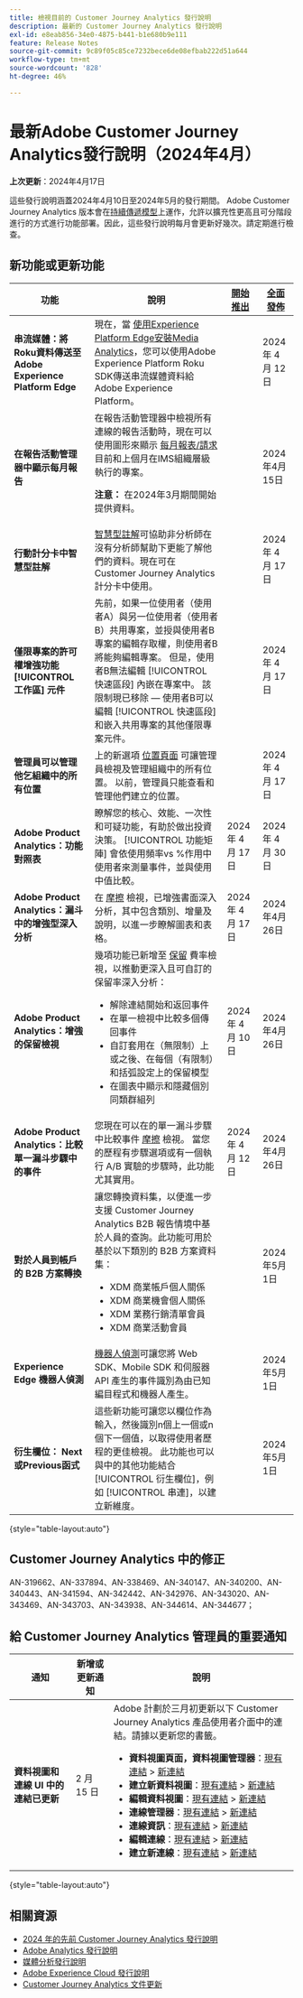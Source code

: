 ```yaml
---
title: 檢視目前的 Customer Journey Analytics 發行說明
description: 最新的 Customer Journey Analytics 發行說明
exl-id: e8eab856-34e0-4875-b441-b1e680b9e111
feature: Release Notes
source-git-commit: 9c89f05c85ce7232bece6de08efbab222d51a644
workflow-type: tm+mt
source-wordcount: '828'
ht-degree: 46%

---
```


# 最新Adobe Customer Journey Analytics發行說明（2024年4月）

**上次更新**：2024年4月17日

這些發行說明涵蓋2024年4月10日至2024年5月的發行期間。 Adobe Customer Journey Analytics 版本會在[持續傳遞模型](releases.md)上運作，允許以擴充性更高且可分階段進行的方式進行功能部署。因此，這些發行說明每月會更新好幾次。請定期進行檢查。

## 新功能或更新功能

| 功能 | 說明 | [開始推出](releases.md) | [全面發佈](releases.md) |
| ----------- | ---------- | ------- | ---- |
| **串流媒體：將Roku資料傳送至Adobe Experience Platform Edge** | 現在，當 [使用Experience Platform Edge安裝Media Analytics](https://experienceleague.adobe.com/en/docs/media-analytics/using/implementation/edge-recommended/media-edge-sdk/implementation-edge)，您可以使用Adobe Experience Platform Roku SDK傳送串流媒體資料給Adobe Experience Platform。 |  | 2024 年 4 月 12 日 |
| **在報告活動管理器中顯示每月報告** | 在報告活動管理器中檢視所有連線的報告活動時，現在可以使用圖形來顯示 [每月報表/請求](https://experienceleague.adobe.com/en/docs/analytics-platform/using/reporting-activity-manager/reporting-activity#view-all-report-suites) 目前和上個月在IMS組織層級執行的專案。<p>**注意：** 在2024年3月期間開始提供資料。 | | 2024年4月15日 |
| **行動計分卡中智慧型註解** | [智慧型註解](https://experienceleague.adobe.com/en/docs/analytics-platform/using/cja-dashboards/manage-scorecard#captions)可協助非分析師在沒有分析師幫助下更能了解他們的資料。現在可在 Customer Journey Analytics 計分卡中使用。 |  | 2024 年 4 月 17 日 |
| **僅限專案的許可權增強功能 [!UICONTROL 工作區] 元件** | 先前，如果一位使用者（使用者A）與另一位使用者（使用者B）共用專案，並授與使用者B專案的編輯存取權，則使用者B將能夠編輯專案。 但是，使用者B無法編輯 [!UICONTROL 快速區段] 內嵌在專案中。 該限制現已移除 — 使用者B可以編輯 [!UICONTROL 快速區段] 和嵌入共用專案的其他僅限專案元件。 |  | 2024 年 4 月 17 日 |
| **管理員可以管理他乞組織中的所有位置** | 上的新選項 [位置頁面](https://experienceleague.adobe.com/en/docs/analytics/components/locations/locations-manager) 可讓管理員檢視及管理組織中的所有位置。 以前，管理員只能查看和管理他們建立的位置。 |  | 2024 年 4 月 17 日 |
| **Adobe Product Analytics：功能對照表** | 瞭解您的核心、效能、一次性和可疑功能，有助於做出投資決策。 [!UICONTROL 功能矩陣] 會依使用頻率vs %作用中使用者來測量事件，並與使用中值比較。 | 2024 年 4 月 17 日 | 2024 年 4 月 30 日 |
| **Adobe Product Analytics：漏斗中的增強型深入分析** | 在 [摩擦](https://experienceleague.adobe.com/en/docs/analytics-platform/using/guided-analysis/funnel/friction) 檢視，已增強書面深入分析，其中包含類別、增量及說明，以進一步瞭解圖表和表格。 | 2024 年 4 月 17 日 | 2024年4月26日 |
| **Adobe Product Analytics：增強的保留檢視** | 幾項功能已新增至 [保留](https://experienceleague.adobe.com/en/docs/analytics-platform/using/guided-analysis/retention/retention-rates) 費率檢視，以推動更深入且可自訂的保留率深入分析：<ul><li>解除連結開始和返回事件</li><li>在單一檢視中比較多個傳回事件</li><li>自訂套用在（無限制）上或之後、在每個（有限制）和括弧設定上的保留模型</li><li>在圖表中顯示和隱藏個別同類群組列</li></ul> | 2024 年 4 月 10 日 | 2024年4月26日 |
| **Adobe Product Analytics：比較單一漏斗步驟中的事件** | 您現在可以在的單一漏斗步驟中比較事件 [摩擦](https://experienceleague.adobe.com/en/docs/analytics-platform/using/guided-analysis/funnel/friction) 檢視。 當您的歷程有步驟選項或有一個執行 A/B 實驗的步驟時，此功能尤其實用。 | 2024 年 4 月 12 日 | 2024年4月26日 |
| **對於人員到帳戶的 B2B 方案轉換** | 讓您轉換資料集，以便進一步支援 Customer Journey Analytics B2B 報告情境中基於人員的查詢。此功能可用於基於以下類別的 B2B 方案資料集：<ul><li>XDM 商業帳戶個人關係</li><li>XDM 商業機會個人關係</li><li>XDM 業務行銷清單會員</li><li>XDM 商業活動會員</li></ul> | | 2024年5月1日 |
| **Experience Edge 機器人偵測** | [機器人偵測](https://experienceleague.adobe.com/docs/experience-platform/datastreams/bot-detection.html?lang=zh-Hant)可讓您將 Web SDK、Mobile SDK 和伺服器 API 產生的事件識別為由已知編目程式和機器人產生。 | | 2024年5月1日 |
| **衍生欄位： Next或Previous函式** | 這些新功能可讓您以欄位作為輸入，然後識別n個上一個或n個下一個值，以取得使用者歷程的更佳檢視。 此功能也可以與中的其他功能結合 [!UICONTROL 衍生欄位]，例如 [!UICONTROL 串連]，以建立新維度。 |  | 2024年5月1日 |

{style="table-layout:auto"}

## Customer Journey Analytics 中的修正

AN-319662、AN-337894、AN-338469、AN-340147、AN-340200、AN-340443、AN-341594、AN-342442、AN-342976、AN-343020、AN-343469、AN-343703、AN-343938、AN-344614、AN-344677；

## 給 Customer Journey Analytics 管理員的重要通知

| 通知 | 新增或更新通知 | 說明 |
| --- | --- | --- |
| **資料視圖和連線 UI 中的連結已更新** | 2 月 15 日 | Adobe 計劃於三月初更新以下 Customer Journey Analytics 產品使用者介面中的連結。請據以更新您的書籤。<ul><li>**資料視圖頁面，資料視圖管理器**：[現有連結](https://experience.adobe.com/#/@aresstagevalidationco/platform/analytics/#/dataViewsCJA/manager) > [新連結](https://experience.adobe.com/#/@org/platform/analytics/#/apps/data-management/data-views)</li><li>**建立新資料視圖**：[現有連結](https://experience.adobe.com/#/@aresstagevalidationco/platform/analytics/#/dataViewsCJA/new) > [新連結](https://experience.adobe.com/#/@org/platform/analytics/#/apps/data-management/data-views/new)</li><li>**編輯資料視圖**：[現有連結](https://experience.adobe.com/#/@aresstagevalidationco/platform/analytics/#/dataViewsCJA/edit/dv_65b9f6eba2c6554743236e88) > [新連結](https://experience.adobe.com/#/@aresemeavalidationco/platform/analytics/#/apps/data-management/data-views/dv_62fde2e158324f2803c9e5d6/edit)</li><li>**連線管理器**：[現有連結](https://experience.adobe.com/#/@aresstagevalidationco/platform/analytics/#/connections2/manager) > [新連結](https://experience.adobe.com/#/@org/platform/analytics/#/apps/data-management/connections)</li><li>**連線資訊**：[現有連結](https://experience.adobe.com/#/@aresstagevalidationco/platform/analytics/#/connections2/view/dg_66749c92-784b-45bb-b114-e9e8377a2fc1) > [新連結](https://experience.adobe.com/#/@org/platform/analytics/#/apps/data-management/connections/dg_a2b297a6-9220-440d-a403-ee8fbf627cd8)</li><li>**編輯連線**：[現有連結](https://experience.adobe.com/#/@aresstagevalidationco/platform/analytics/#/connections2/edit/dg_66749c92-784b-45bb-b114-e9e8377a2fc1) > [新連結](https://experience.adobe.com/#/@org/platform/analytics/#/apps/data-management/connections/dg_a2b297a6-9220-440d-a403-ee8fbf627cd8/edit)</li><li>**建立新連線**：[現有連結](https://experience.adobe.com/#/@aresstagevalidationco/platform/analytics/#/connections2/new) > [新連結](https://experience.adobe.com/#/@org/platform/analytics/#/apps/data-management/connections/new/edit)</li></ul> |

{style="table-layout:auto"}

## 相關資源

* [2024 年的先前 Customer Journey Analytics 發行說明](/help/release-notes/2024.md)
* [Adobe Analytics 發行說明](https://experienceleague.adobe.com/docs/analytics/release-notes/latest.html?lang=zh-Hant)
* [媒體分析發行說明](https://experienceleague.adobe.com/docs/media-analytics/using/additional-resources/release-notes.html?lang=zh-Hant)
* [Adobe Experience Cloud 發行說明](https://experienceleague.adobe.com/docs/release-notes/experience-cloud/current.html?lang=zh-Hant)
* [Customer Journey Analytics 文件更新](/help/release-notes/doc-changes.md)
